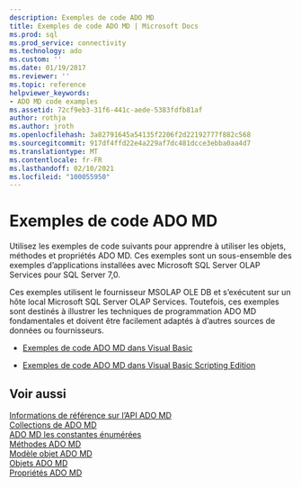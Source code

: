 ```yaml
---
description: Exemples de code ADO MD
title: Exemples de code ADO MD | Microsoft Docs
ms.prod: sql
ms.prod_service: connectivity
ms.technology: ado
ms.custom: ''
ms.date: 01/19/2017
ms.reviewer: ''
ms.topic: reference
helpviewer_keywords:
- ADO MD code examples
ms.assetid: 72cf9eb3-31f6-441c-aede-5383fdfb81af
author: rothja
ms.author: jroth
ms.openlocfilehash: 3a82791645a54135f2206f2d22192777f882c568
ms.sourcegitcommit: 917df4ffd22e4a229af7dc481dcce3ebba0aa4d7
ms.translationtype: MT
ms.contentlocale: fr-FR
ms.lasthandoff: 02/10/2021
ms.locfileid: "100055950"
---
```

# <a name="ado-md-code-examples"></a>Exemples de code ADO MD
Utilisez les exemples de code suivants pour apprendre à utiliser les objets, méthodes et propriétés ADO MD. Ces exemples sont un sous-ensemble des exemples d’applications installées avec Microsoft SQL Server OLAP Services pour SQL Server 7,0.  
  
 Ces exemples utilisent le fournisseur MSOLAP OLE DB et s’exécutent sur un hôte local Microsoft SQL Server OLAP Services. Toutefois, ces exemples sont destinés à illustrer les techniques de programmation ADO MD fondamentales et doivent être facilement adaptés à d’autres sources de données ou fournisseurs.  
  
-   [Exemples de code ADO MD dans Visual Basic](./ado-md-code-examples-in-visual-basic.md)  
  
-   [Exemples de code ADO MD dans Visual Basic Scripting Edition](./ado-md-code-examples-in-visual-basic-scripting-edition.md)  
  
## <a name="see-also"></a>Voir aussi  
 [Informations de référence sur l’API ADO MD](./ado-md-object-model.md)   
 [Collections de ADO MD](./ado-md-collections.md)   
 [ADO MD les constantes énumérées](./ado-md-enumerated-constants.md)   
 [Méthodes ADO MD](./ado-md-methods.md)   
 [Modèle objet ADO MD](./ado-md-object-model.md)   
 [Objets ADO MD](./ado-md-objects.md)   
 [Propriétés ADO MD](./ado-md-properties.md)
